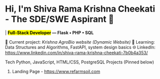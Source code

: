 <h1>Hi, I'm Shiva Rama Krishna Cheekati - The SDE/SWE Aspirant 👋</h1> | 
<b><mark>Full-Stack Developer</mark> — Flask • PHP • SQL </b>

🔭 Current project: *Krishna AgroBio website (Dynamic Website)*
🌱 Learning: Data Structures and Algorithms, FastAPI, system design basics
🌐 LinkedIn:   https://www.linkedin.com/in/shiva-rama-krishna-cheekati-7b0b4a353/

Tech
Python, JavaScript, HTML/CSS, PostgreSQL
Projects (Pinned below)
1. Landing Page - https://www.refarmsoil.com
